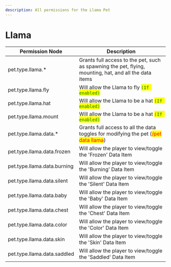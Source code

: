 ```yaml
---
description: All permissions for the Llama Pet
---
```



# Llama
| Permission Node | Description |
| - | - |
| pet.type.llama.* | Grants full access to the pet, such as spawning the pet, flying, mounting, hat, and all the data items |
| pet.type.llama.fly | Will allow the Llama to fly <mark style="color:green;">`(If enabled)`</mark> |
| pet.type.llama.hat | Will allow the Llama to be a hat <mark style="color:green;">`(If enabled)`</mark> |
| pet.type.llama.mount | Will allow the Llama to be a hat <mark style="color:green;">`(If enabled)`</mark> |
| pet.type.llama.data.* | Grants full access to all the data toggles for modifying the pet (<mark style="color:red;">/pet data llama</mark>) |
| pet.type.llama.data.frozen | Will allow the player to view/toggle the 'Frozen' Data Item |
| pet.type.llama.data.burning | Will allow the player to view/toggle the 'Burning' Data Item |
| pet.type.llama.data.silent | Will allow the player to view/toggle the 'Silent' Data Item |
| pet.type.llama.data.baby | Will allow the player to view/toggle the 'Baby' Data Item |
| pet.type.llama.data.chest | Will allow the player to view/toggle the 'Chest' Data Item |
| pet.type.llama.data.color | Will allow the player to view/toggle the 'Color' Data Item |
| pet.type.llama.data.skin | Will allow the player to view/toggle the 'Skin' Data Item |
| pet.type.llama.data.saddled | Will allow the player to view/toggle the 'Saddled' Data Item |

